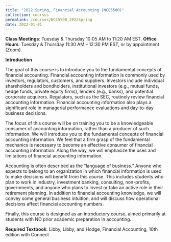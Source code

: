 ```yaml
---
title: "2022 Spring, Financial Accounting (NCC5500)"
collection: courses
permalink: /courses/NCC5500_2022Spring
date: 2022-01-01
---
```


**Class Meetings**: Tuesday & Thursday 10:05 AM to 11:20 AM EST.
**Office Hours**: Tuesday & Thursday 11:30 AM – 12:30 PM EST, or by appointment (Zoom).

**Introduction**

The goal of this course is to introduce you to the fundamental concepts of financial accounting. Financial accounting information is commonly used by investors, regulators, customers, and suppliers. Investors include individual shareholders and bondholders, institutional investors (e.g., mutual funds, hedge funds, private equity firms), lenders (e.g., banks), and potential corporate acquirers. Regulators, such as the SEC, routinely review financial accounting information. Financial accounting information also plays a significant role in managerial performance evaluations and day-to-day business decisions.


The focus of this course will be on training you to be a knowledgeable consumer of accounting information, rather than a producer of such information. We will introduce you to the fundamental concepts of financial accounting information. We feel that a firm grasp of the fundamental mechanics is necessary to become an effective consumer of financial accounting information. Along the way, we will emphasize the uses and limitations of financial accounting information.


Accounting is often described as the “language of business.” Anyone who expects to belong to an organization in which financial information is used to make decisions will benefit from this course. This includes students who plan to work in industry, investment banking, consulting, non-profits, governments, and anyone who plans to invest or take an active role in their retirement planning. In addition to financial accounting knowledge, we will convey some general business intuition, and will discuss how operational decisions affect financial accounting numbers.


Finally, this course is designed as an introductory course, aimed primarily at students with NO prior academic preparation in accounting.


**Required Textbook**: Libby, Libby, and Hodge, Financial Accounting, 10th edition with Connect

